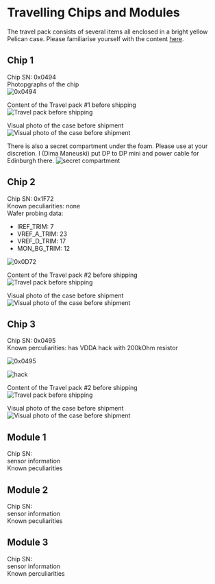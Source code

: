 Travelling Chips and Modules
============================

The travel pack consists of several items all enclosed in a bright
yellow Pelican case. Please familiarise yourself with the content
[here](https://twiki.cern.ch/twiki/bin/view/Atlas/TravelPack).

Chip 1
------

Chip SN: 0x0494  
Photopgraphs of the chip  
![0x0494](images/GLA_Chip_N1.jpg)


Content of the Travel pack \#1 before shipping  
![Travel pack before shipping](images/GLA_CaseOpened_N1.jpg)


Visual photo of the case before shipment  
![Visual photo of the case before shipment](images/GLA_CaseToShip_N1.jpg)

There is also a secret compartment under the foam. Please use at your
discretion. I (Dima Maneuski) put DP to DP mini and power cable for
Edinburgh there.
![secret compartment](images/GLA_CaseSecret_N1.jpg)


Chip 2
------

Chip SN: 0x1F72  
Known peculiarities: none  
Wafer probing data:  
-	IREF_TRIM: 7
-	VREF_A_TRIM: 23
-	VREF_D_TRIM: 17
-	MON_BG_TRIM: 12

![0x0D72](images/GLA_Chip_N2.png)


Content of the Travel pack \#2 before shipping  
![Travel pack before shipping](images/GLA_CaseOpened_N2.jpg)


Visual photo of the case before shipment  
![Visual photo of the case before shipment](images/GLA_CaseToShip_N2.jpg)  

Chip 3
------

Chip SN: 0x0495  
Known perculiarities: has VDDA hack with 200kOhm resistor  

![0x0495](images/GLA_Chip_N3.jpg)

![hack](images/GLA_Chip_N3-hack.jpg)


Content of the Travel pack \#2 before shipping  
![Travel pack before shipping](images/GLA_CaseOpened_N3.jpg)


Visual photo of the case before shipment  
![Visual photo of the case before shipment](images/GLA_CaseToShip_N3.jpg)  

Module 1
--------

Chip SN:  
sensor information   
Known peculiarities

Module 2
--------
Chip SN:  
sensor information  
Known peculiarities

Module 3
--------
Chip SN:  
sensor information  
Known perculiarities
